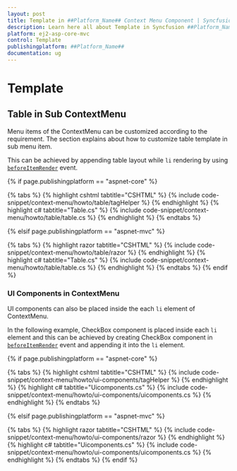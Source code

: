 ```yaml
---
layout: post
title: Template in ##Platform_Name## Context Menu Component | Syncfusion
description: Learn here all about Template in Syncfusion ##Platform_Name## Context Menu component of Syncfusion Essential JS 2 and more.
platform: ej2-asp-core-mvc
control: Template
publishingplatform: ##Platform_Name##
documentation: ug
---
```


# Template

## Table in Sub ContextMenu

Menu items of the ContextMenu can be customized according to the requirement. The section explains about how to customize table template in sub menu item.

This can be achieved by appending table layout while `li` rendering by using [`beforeItemRender`](https://help.syncfusion.com/cr/cref_files/aspnetcore-js2/aspnetcore/Syncfusion.EJ2~Syncfusion.EJ2.Navigations.ContextMenu~BeforeItemRender.html) event.

{% if page.publishingplatform == "aspnet-core" %}

{% tabs %}
{% highlight cshtml tabtitle="CSHTML" %}
{% include code-snippet/context-menu/howto/table/tagHelper %}
{% endhighlight %}
{% highlight c# tabtitle="Table.cs" %}
{% include code-snippet/context-menu/howto/table/table.cs %}
{% endhighlight %}
{% endtabs %}

{% elsif page.publishingplatform == "aspnet-mvc" %}

{% tabs %}
{% highlight razor tabtitle="CSHTML" %}
{% include code-snippet/context-menu/howto/table/razor %}
{% endhighlight %}
{% highlight c# tabtitle="Table.cs" %}
{% include code-snippet/context-menu/howto/table/table.cs %}
{% endhighlight %}
{% endtabs %}
{% endif %}



### UI Components in ContextMenu

UI components can also be placed inside the each `li` element of ContextMenu.

In the following example, CheckBox component is placed inside each `li` element and this can be achieved by creating CheckBox component in [`beforeItemRender`](https://help.syncfusion.com/cr/cref_files/aspnetcore-js2/aspnetcore/Syncfusion.EJ2~Syncfusion.EJ2.Navigations.ContextMenu~BeforeItemRender.html) event and appending it into the `li` element.

{% if page.publishingplatform == "aspnet-core" %}

{% tabs %}
{% highlight cshtml tabtitle="CSHTML" %}
{% include code-snippet/context-menu/howto/ui-components/tagHelper %}
{% endhighlight %}
{% highlight c# tabtitle="Uicomponents.cs" %}
{% include code-snippet/context-menu/howto/ui-components/uicomponents.cs %}
{% endhighlight %}
{% endtabs %}

{% elsif page.publishingplatform == "aspnet-mvc" %}

{% tabs %}
{% highlight razor tabtitle="CSHTML" %}
{% include code-snippet/context-menu/howto/ui-components/razor %}
{% endhighlight %}
{% highlight c# tabtitle="Uicomponents.cs" %}
{% include code-snippet/context-menu/howto/ui-components/uicomponents.cs %}
{% endhighlight %}
{% endtabs %}
{% endif %}


